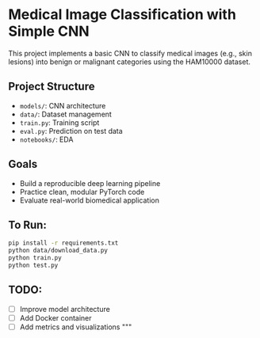 # Medical Image Classification with Simple CNN

This project implements a basic CNN to classify medical images (e.g., skin lesions) into benign or malignant categories using the HAM10000 dataset.

## Project Structure
- `models/`: CNN architecture
- `data/`: Dataset management
- `train.py`: Training script
- `eval.py`: Prediction on test data
- `notebooks/`: EDA 
## Goals
- Build a reproducible deep learning pipeline
- Practice clean, modular PyTorch code
- Evaluate real-world biomedical application

## To Run:
```bash
pip install -r requirements.txt
python data/download_data.py
python train.py
python test.py
```

## TODO:
- [ ] Improve model architecture
- [ ] Add Docker container
- [ ] Add metrics and visualizations
"""
